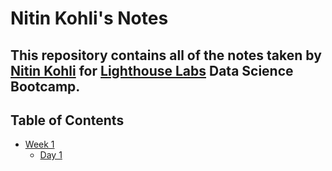 # Nitin Kohli's Notes
## This repository contains all of the notes taken by [Nitin Kohli](https://github.com/Nitin1804) for [Lighthouse Labs](https://www.lighthouselabs.ca) Data Science Bootcamp. 

## Table of Contents
* [Week 1](/Week_1)
   * [Day 1](/Week_1/Day_1)
